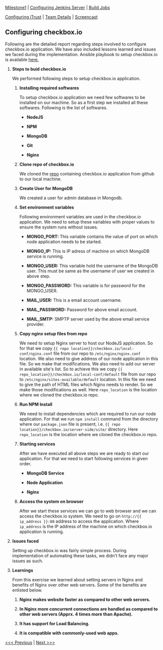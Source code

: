 [Milestone1](README.md) | [Configuring Jenkins Server](Jenkins.md) | [Build Jobs](JenkinsJobBuilder.md)

[Configuring iTrust](ITrust.md) | [Team Details](Team.md) | [Screencast](Screencast.md)

Configuring checkbox.io
----------------------------------

Following are the detailed report regarding steps involved to configure checkbox.io application. We have also included lessons learned and issues we faced during the implementation. Ansible playbook to setup checkbox.io is available [here.](checkbox-playbook.yml)

1. **Steps to buid checkbox.io**

	We performed following steps to setup checkbox.io application.
	
	1. **Installing required softwares**
		
		To setup checkbox.io application we need few softwares to be installed on our machine. So as a first step we installed all these softwares. Following is the list of softwares.
		
		- **NodeJS**
		
		- **NPM**
		
		- **MongoDB**
		
		- **Git**
		
		- **Nginx**
	
	2. **Clone repo of checkbox.io**
	
		We cloned the [repo](https://github.com/chrisparnin/checkbox.io.git) containing checkbox.io application from github to our local machine.
	
	3. **Create User for MongoDB**
	
		We created a user for admin database in Mongodb.
		
	4. **Set environment variables**
	
		Following environment variables are used in the checkbox.io application. We need to setup these variables with proper values to ensure the system runs without issues.
		
		- **MONGO_PORT:** This variable contains the value of port on which node application needs to be started. 
		
		- **MONGO_IP:** This is IP adress of machine on which MongoDB service is running.
		
		- **MONGO_USER:** This variable hold the username of the MongoDB user. This must be same as the username of user we created in above step.
		
		- **MONGO_PASSWORD:** This variable is for password for the MONGO_USER.
		
		- **MAIL_USER:** This is a email account username. 
		
		- **MAIL_PASSWORD:** Password for above email account.
		
		- **MAIL_SMTP:** SMPTP server used by the above email service provider.
		
	5. **Copy nginx setup files from repo**

		We need to setup Nginx server to host our NodeJS application. So for that we copy `{{ repo location}}/checkbox.io/local-conf/nginx.conf` file from our repo to `/etc/nginx/nginx.conf` location. We also need to give address of our node application in this file. So we make that modifications. We also need to add our server in available site's list. So to achieve this we copy `{{ repo_location}}/checkbox.io/local-conf/default` file from our repo to `/etc/nginx/sites-available/default` location. In this file we need to give the path of HTML files which Nginx needs to render. So we make those modifications as well. Here `repo_location` is the location where we cloned the checkbox.io repo.
		
	6. **Run NPM Install**
	
		We need to install dependencies which are required to run our node application. For that we run `npm install` command from the directory where our `package.json` file is present, i.e. `{{ repo location}}/checkbox.io/server-side/site/` directory. Here `repo_location` is the location where we cloned the checkbox.io repo.
		
	7. **Starting services**
	
		After we have executed all above steps we are ready to start our application. For that we need to start following services in given order.
		
		- **MongoDB Service**
		
		- **Node Application**
		
		- **Nginx**

	8. **Access the system on browser**
	
		After we start these services we can go to web browser and we can access the checkbox.io system. We need to go on `http://{{ ip_address }}:80` address to access the application. Where `ip_address` is the IP address of the machine on which checkbox.io application is running.
	
2. **Issues faced**

	Setting up checkbox.io was fairly simple process. During implementation of automating these tasks, we didn't face any major issues as such. 

3. **Learnings**

	From this exercise we learned about setting servers in Nginx and benefits of Nginx over other web servers. Some of the benefits are enlisted below.
	
	1. **Nginx makes website faster as compared to other web servers.**
	
	2. **In Nginx more concurrent connections are handled as compared to other web servers (Apprx. 4 times more than Apache).**
	
	3. **It has support for Load Balancing.**
	
	4. **It is compatible with commonly-used web apps.**

[<<< Previous](JenkinsJobBuilder.md) | [Next >>>](ITrust.md)